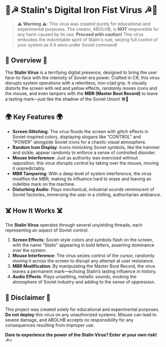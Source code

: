 # 🌟☭ **Stalin's Digital Iron Fist Virus** ☭🌟

> ⚠️ **Warning** ⚠️: This virus was created purely for educational and experimental purposes. The creator, ABOLHB, is **NOT** responsible for any harm caused by its use. **Proceed with caution!** This virus embodies the indomitable spirit of Stalin's rule, seizing full control of your system as if it were under Soviet command!

## 👹 **Overview** 👹

The **Stalin Virus** is a terrifying digital presence, designed to bring the user face-to-face with the intensity of Soviet-era power. Crafted in C#, this virus disrupts system operations with a relentless, iron-clad grip. It visually distorts the screen with red and yellow effects, randomly moves icons and the mouse, and even tampers with the **MBR (Master Boot Record)** to leave a lasting mark—just like the shadow of the Soviet Union! 🛠️🔨

## 🌍 **Key Features** 🌍

- **Screen Glitching**: The virus floods the screen with glitch effects in Soviet-inspired colors, displaying slogans like "CONTROL" and "POWER" alongside Soviet icons for a chaotic visual atmosphere.
- **Random Icon Display**: Icons mimicking Soviet symbols, like the hammer and sickle, appear randomly to enforce a sense of controlled disorder.
- **Mouse Interference**: Just as authority was exercised without opposition, this virus disrupts control by taking over the mouse, moving it unpredictably.
- **MBR Tampering**: With a deep level of system interference, the virus modifies the MBR, making its influence hard to erase and leaving an indelible mark on the machine.
- **Disturbing Audio**: Plays mechanical, industrial sounds reminiscent of Soviet factories, immersing the user in a chilling, authoritarian ambiance.

## ☠️ **How It Works** ☠️

The **Stalin Virus** operates through several unyielding threads, each representing an aspect of Soviet control:

1. **Screen Effects**: Soviet-style colors and symbols flash on the screen, with the name "Stalin" appearing in bold letters, asserting dominance over the system.
2. **Mouse Interference**: The virus seizes control of the cursor, randomly moving it across the screen to disrupt any attempt at user resistance.
3. **MBR Modification**: By manipulating the Master Boot Record, the virus leaves a permanent mark—echoing Stalin’s lasting influence in history.
4. **Audio Effects**: Plays unsettling, metallic sounds, evoking the atmosphere of Soviet industry and adding to the sense of oppression.

## 🛑 **Disclaimer** 🛑

This project was created solely for educational and experimental purposes. **Do not deploy** this virus on any unauthorized systems. Misuse can lead to severe damage, and ABOLHB accepts no responsibility for any consequences resulting from improper use.

**Dare to experience the power of the Stalin Virus? Enter at your own risk!** ☭🔥
